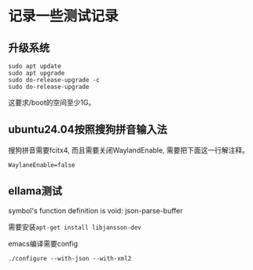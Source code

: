 
# 记录一些测试记录

## 升级系统

```
sudo apt update
sudo apt upgrade
sudo do-release-upgrade -c
sudo do-release-upgrade 
```

这要求/boot的空间至少1G。

## ubuntu24.04按照搜狗拼音输入法

搜狗拼音需要fcitx4, 而且需要关闭WaylandEnable, 需要把下面这一行解注释。

```
WaylaneEnable=false
```


## ellama测试

symbol's function definition is void: json-parse-buffer

需要安装`apt-get install libjansson-dev`

emacs编译需要config

```
./configure --with-json --with-xml2

```
